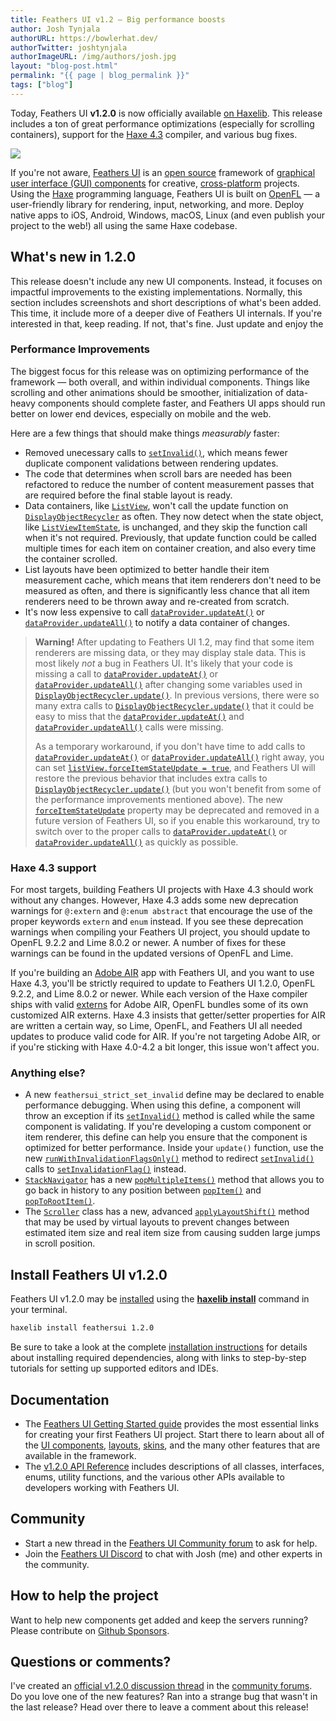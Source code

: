 ```yaml
---
title: Feathers UI v1.2 — Big performance boosts
author: Josh Tynjala
authorURL: https://bowlerhat.dev/
authorTwitter: joshtynjala
authorImageURL: /img/authors/josh.jpg
layout: "blog-post.html"
permalink: "{{ page | blog_permalink }}"
tags: ["blog"]
---
```


Today, Feathers UI **v1.2.0** is now officially available [on Haxelib](https://lib.haxe.org/p/feathersui/1.2.0). This release includes a ton of great performance optimizations (especially for scrolling containers), support for the [Haxe 4.3](https://www.elitemastereric.com/Haxe-430/) compiler, and various bug fixes.

<img src="/blog/img/feathers-ui-1-2-0-update-release.png">

If you're not aware, [Feathers UI](https://feathersui.com/) is an [open source](https://github.com/feathersui/feathersui-openfl) framework of [graphical user interface (GUI) components](https://feathersui.com/learn/haxe-openfl/ui-components) for creative, [cross-platform](https://feathersui.com/cross-platform-guis/) projects. Using the [Haxe](https://haxe.org/) programming language, Feathers UI is built on [OpenFL](https://openfl.org/) — a user-friendly library for rendering, input, networking, and more. Deploy native apps to iOS, Android, Windows, macOS, Linux (and even publish your project to the web!) all using the same Haxe codebase.

## What's new in 1.2.0

This release doesn't include any new UI components. Instead, it focuses on impactful improvements to the existing implementations. Normally, this section includes screenshots and short descriptions of what's been added. This time, it include more of a deeper dive of Feathers UI internals. If you're interested in that, keep reading. If not, that's fine. Just update and enjoy the 

### Performance Improvements

The biggest focus for this release was on optimizing performance of the framework — both overall, and within individual components. Things like scrolling and other animations should be smoother, initialization of data-heavy components should complete faster, and Feathers UI apps should run better on lower end devices, especially on mobile and the web.

Here are a few things that should make things _measurably_ faster:

- Removed unecessary calls to [`setInvalid()`](https://api.feathersui.com/v1.2.0/feathers/core/ValidatingSprite.html#setInvalid), which means fewer duplicate component validations between rendering updates.
- The code that determines when scroll bars are needed has been refactored to reduce the number of content measurement passes that are required before the final stable layout is ready.
- Data containers, like [`ListView`](https://feathersui.com/learn/haxe-openfl/list-view/), won't call the update function on [`DisplayObjectRecycler`](https://api.feathersui.com/v1.2.0/feathers/utils/DisplayObjectRecycler.html) as often. They now detect when the state object, like [`ListViewItemState`](https://api.feathersui.com/v1.2.0/feathers/data/ListViewItemState.html#ListViewItemState), is unchanged, and they skip the function call when it's not required. Previously, that update function could be called multiple times for each item on container creation, and also every time the container scrolled.
- List layouts have been optimized to better handle their item measurement cache, which means that item renderers don't need to be measured as often, and there is significantly less chance that all item renderers need to be thrown away and re-created from scratch.
- It's now less expensive to call [`dataProvider.updateAt()`](https://api.feathersui.com/v1.2.0/feathers/data/IFlatCollection.html#updateAt) or [`dataProvider.updateAll()`](https://api.feathersui.com/v1.2.0/feathers/data/IFlatCollection.html#updateAll) to notify a data container of changes.

> **Warning!** After updating to Feathers UI 1.2, may find that some item renderers are missing data, or they may display stale data. This is most likely _not_ a bug in Feathers UI. It's likely that your code is missing a call to [`dataProvider.updateAt()`](https://api.feathersui.com/v1.2.0/feathers/data/IFlatCollection.html#updateAt) or [`dataProvider.updateAll()`](https://api.feathersui.com/v1.2.0/feathers/data/IFlatCollection.html#updateAll) after changing some variables used in [`DisplayObjectRecycler.update()`](https://api.feathersui.com/v1.2.0/feathers/utils/DisplayObjectRecycler.html#update). In previous versions, there were so many extra calls to [`DisplayObjectRecycler.update()`](https://api.feathersui.com/v1.2.0/feathers/utils/DisplayObjectRecycler.html#update) that it could be easy to miss that the [`dataProvider.updateAt()`](https://api.feathersui.com/v1.2.0/feathers/data/IFlatCollection.html#updateAt) and [`dataProvider.updateAll()`](https://api.feathersui.com/v1.2.0/feathers/data/IFlatCollection.html#updateAll) calls were missing.
>
> As a temporary workaround, if you don't have time to add calls to [`dataProvider.updateAt()`](https://api.feathersui.com/v1.2.0/feathers/data/IFlatCollection.html#updateAt) or [`dataProvider.updateAll()`](https://api.feathersui.com/v1.2.0/feathers/data/IFlatCollection.html#updateAll) right away, you can set [`listView.forceItemStateUpdate = true`](https://api.feathersui.com/v1.2.0/feathers/controls/ListView.html#forceItemStateUpdate), and Feathers UI will restore the previous behavior that includes extra calls to [`DisplayObjectRecycler.update()`](https://api.feathersui.com/v1.2.0/feathers/utils/DisplayObjectRecycler.html#update) (but you won't benefit from some of the performance improvements mentioned above). The new [`forceItemStateUpdate`](https://api.feathersui.com/v1.2.0/feathers/controls/ListView.html#forceItemStateUpdate) property may be deprecated and removed in a future version of Feathers UI, so if you enable this workaround, try to switch over to the proper calls to [`dataProvider.updateAt()`](https://api.feathersui.com/v1.2.0/feathers/data/IFlatCollection.html#updateAt) or [`dataProvider.updateAll()`](https://api.feathersui.com/v1.2.0/feathers/data/IFlatCollection.html#updateAll) as quickly as possible.

### Haxe 4.3 support

For most targets, building Feathers UI projects with Haxe 4.3 should work without any changes. However, Haxe 4.3 adds some new deprecation warnings for `@:extern` and `@:enum abstract` that encourage the use of the proper keywords `extern` and `enum` instead. If you see these deprecation warnings when compiling your Feathers UI project, you should update to OpenFL 9.2.2 and Lime 8.0.2 or newer. A number of fixes for these warnings can be found in the updated versions of OpenFL and Lime.

If you're building an [Adobe AIR](https://airsdk.dev/) app with Feathers UI, and you want to use Haxe 4.3, you'll be strictly required to update to Feathers UI 1.2.0, OpenFL 9.2.2, and Lime 8.0.2 or newer. While each version of the Haxe compiler ships with valid [externs](https://haxe.org/manual/lf-externs.html) for Adobe AIR, OpenFL bundles some of its own customized AIR externs. Haxe 4.3 insists that getter/setter properties for AIR are written a certain way, so Lime, OpenFL, and Feathers UI all needed updates to produce valid code for AIR. If you're not targeting Adobe AIR, or if you're sticking with Haxe 4.0-4.2 a bit longer, this issue won't affect you.

### Anything else?

- A new `feathersui_strict_set_invalid` define may be declared to enable performance debugging. When using this define, a component will throw an exception if its [`setInvalid()`](https://api.feathersui.com/v1.2.0/feathers/core/ValidatingSprite.html#setInvalid) method is called while the same component is validating. If you're developing a custom component or item renderer, this define can help you ensure that the component is optimized for better performance. Inside your `update()` function, use the new [`runWithInvalidationFlagsOnly()`](https://api.feathersui.com/v1.2.0/feathers/core/ValidatingSprite.html#runWithInvalidationFlagsOnly) method to redirect [`setInvalid()`](https://api.feathersui.com/v1.2.0/feathers/core/ValidatingSprite.html#setInvalid) calls to [`setInvalidationFlag()`](https://api.feathersui.com/v1.2.0/feathers/core/ValidatingSprite.html#setInvalidationFlag) instead.
- [`StackNavigator`](https://feathersui.com/learn/haxe-openfl/stack-navigator/) has a new [`popMultipleItems()`](https://api.feathersui.com/v1.2.0/feathers/controls/navigators/StackNavigator.html#popMultipleItems) method that allows you to go back in history to any position between [`popItem()`](https://api.feathersui.com/v1.2.0/feathers/controls/navigators/StackNavigator.html#popItem) and [`popToRootItem()`](https://api.feathersui.com/v1.2.0/feathers/controls/navigators/StackNavigator.html#popToRootItem).
- The [`Scroller`](https://api.feathersui.com/v1.2.0/feathers/utils/Scroller.html) class has a new, advanced [`applyLayoutShift()`](https://api.feathersui.com/v1.2.0/feathers/utils/Scroller.html#applyLayoutShift) method that may be used by virtual layouts to prevent changes between estimated item size and real item size from causing sudden large jumps in scroll position.

## Install Feathers UI v1.2.0

Feathers UI v1.2.0 may be [installed](https://feathersui.com/learn/haxe-openfl/installation) using the [**haxelib install**](https://lib.haxe.org/documentation/using-haxelib/#install) command in your terminal.

```sh
haxelib install feathersui 1.2.0
```

Be sure to take a look at the complete [installation instructions](https://feathersui.com/learn/haxe-openfl/installation) for details about installing required dependencies, along with links to step-by-step tutorials for setting up supported editors and IDEs.

## Documentation

- The [Feathers UI Getting Started guide](https://feathersui.com/learn/haxe-openfl/getting-started) provides the most essential links for creating your first Feathers UI project. Start there to learn about all of the [UI components](https://feathersui.com/learn/haxe-openfl/ui-components), [layouts](https://feathersui.com/learn/haxe-openfl/layouts-and-containers/), [skins](https://feathersui.com/learn/haxe-openfl/shape-skins/), and the many other features that are available in the framework.
- The [v1.2.0 API Reference](https://api.feathersui.com/v1.2.0/) includes descriptions of all classes, interfaces, enums, utility functions, and the various other APIs available to developers working with Feathers UI.

## Community

- Start a new thread in the [Feathers UI Community forum](https://community.feathersui.com/) to ask for help.
- Join the [Feathers UI Discord](https://discord.feathersui.com/) to chat with Josh (me) and other experts in the community.

## How to help the project

Want to help new components get added and keep the servers running? Please contribute on [Github Sponsors](https://github.com/sponsors/joshtynjala).

## Questions or comments?

I've created an [official v1.2.0 discussion thread](https://community.feathersui.com/d/121-feathers-ui-v12-update-for-haxe-and-openfl) in the [community forums](https://community.feathersui.com/). Do you love one of the new features? Ran into a strange bug that wasn't in the last release? Head over there to leave a comment about this release!
